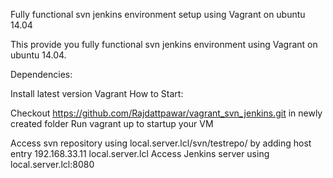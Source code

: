 Fully functional svn jenkins environment setup using Vagrant on ubuntu 14.04

This provide you fully functional svn jenkins environment using Vagrant on ubuntu 14.04.

Dependencies:

Install latest version Vagrant
How to Start:

Checkout https://github.com/Rajdattpawar/vagrant_svn_jenkins.git in newly created folder
Run vagrant up to startup your VM

Access svn repository using local.server.lcl/svn/testrepo/ by adding host entry 192.168.33.11 local.server.lcl
Access Jenkins server using local.server.lcl:8080

